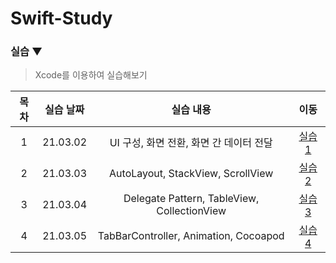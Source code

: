# Swift-Study

### 실습 ▼
> Xcode를 이용하여 실습해보기

| 목차 | 실습 날짜 | 실습 내용 | 이동 |  
| :----------: | :----------: | :----------: | :----------: |
| 1 | 21.03.02 | UI 구성, 화면 전환, 화면 간 데이터 전달 | [실습 1](./실습1) |
| 2 | 21.03.03 | AutoLayout, StackView, ScrollView | [실습 2](./실습2) |
| 3 | 21.03.04 | Delegate Pattern, TableView, CollectionView | [실습 3](./실습3) |
| 4 | 21.03.05 | TabBarController, Animation, Cocoapod | [실습 4](./실습4) |
